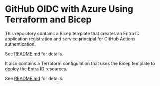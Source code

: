 # GitHub OIDC with Azure Using Terraform and Bicep

This repository contains a Bicep template that creates an Entra ID application registration and service principal for GitHub Actions authentication.

See [README.md](bicep/README.md) for details.

It also contains a Terraform configuration that uses the Bicep template to deploy the Entra ID resources.

See [README.md](terraform/README.md) for details.

